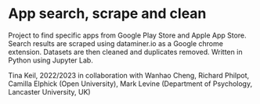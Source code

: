 # App search, scrape and clean

Project to find specific apps from Google Play Store and Apple App Store. Search results are scraped using dataminer.io as a Google chrome extension. Datasets are then cleaned and duplicates removed. Written in Python using Jupyter Lab.

Tina Keil, 2022/2023 in collaboration with Wanhao Cheng, Richard Philpot, Camilla Elphick (Open University), Mark Levine (Department of Psychology, Lancaster University, UK)

